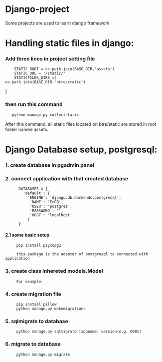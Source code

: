 # Django-project
Some projects are used to learn django framework

# Handling static files in django:
   ### Add three lines in project setting file
        STATIC_ROOT = os.path.join(BASE_DIR,'assets')
        STATIC_URL = '/static/'
        STATICFILES_DIRS =[
    os.path.join(BASE_DIR,'btre/static')
]

  ### then run this command 
       python manage.py collectstatic
       
After this command, all static files located on btre/static are stored in root folder named assets.




# Django Database setup, postgresql:
  ### 1. create database in pgadmin panel
  ### 2. connect application with that created database
          DATABASES = {
            'default': {
              'ENGINE': 'django.db.backends.postgresql',
               'NAME': 'EcDB',
               'USER': 'postgres',
               'PASSWORD': '',
               'HOST': 'localhost'
              }
          }
  #### 2.1 some basic setup
         pip install psycopg2
         
         this package is the adapter of postgresql to connected with application
  ### 3. create class inhereted models.Model 
         For example: 
  ### 4. create migration file
         pip install pillow
         python manage.py makemigrations
  ### 5. sqlmigrate to database
         python manage.py sqlmigrate [appname] version(e.g. 0001)
  ### 6. migrate to database
         python manage.py migrate
